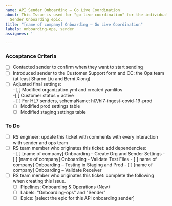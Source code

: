 ```yaml
---
name: API Sender Onboarding – Go Live Coordination
about: This Issue is used for "go live coordination" for the individual sender's API
  Sender Onboarding epic.
title: "[name of company] Onboarding – Go Live Coordination"
labels: onboarding-ops, sender
assignees: ''

---
```


### Acceptance Criteria 
- [ ] Contacted sender to confirm when they want to start sending  
- [ ] Introduced sender to the Customer Support form and CC: the Ops team (at least Sharon Liu and Berni Xiong)  
- [ ] Adjusted final settings:  
      - [ ] Modified organization.yml and created yamlitos  
             -[ ] Customer status = active  
             - [ ] For HL7 senders, schemaName: hl7/hl7-ingest-covid-19-prod 
     - [ ] Modified prod settings table  
     - [ ] Modified staging settings table 

### To Do 
- [ ] RS engineer: update this ticket with comments with every interaction with sender and ops team 
- [ ] RS team member who originates this ticket: add dependencies:  
      - [ ] [name of company] Onboarding – Create Org and Sender Settings 
      - [ ] [name of company] Onboarding - Validate Test Files 
      - [ ] name of company] Onboarding – Testing in Staging and Prod 
      - [ ] [name of company] Onboarding – Validate Receiver 
- [ ] RS team member who originates this ticket: complete the following when creating this Issue. 
     - [ ] Pipelines: Onboarding & Operations (New) 
     - [ ] Labels: "Onboarding-ops" and "Sender" 
     - [ ] Epics: [select the epic for this API onboarding sender]
